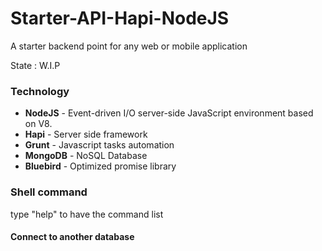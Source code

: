 # Starter-API-Hapi-NodeJS

A starter backend point for any web or mobile application


State : W.I.P



### Technology

- **NodeJS** - Event-driven I/O server-side JavaScript environment based on V8.
- **Hapi** - Server side framework
- **Grunt** - Javascript tasks automation
- **MongoDB** - NoSQL Database
- **Bluebird** - Optimized promise library

### Shell command

type "help" to have the command list

#### Connect to another database

